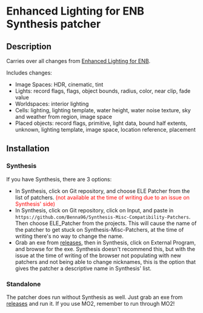 # Enhanced Lighting for ENB Synthesis patcher

## Description

Carries over all changes from [Enhanced Lighting for ENB](https://www.nexusmods.com/skyrimspecialedition/mods/1377).

Includes changes:
- Image Spaces: HDR, cinematic, tint
- Lights: record flags, flags, object bounds, radius, color, near clip, fade value
- Worldspaces: interior lighting
- Cells: lighting, lighting template, water height, water noise texture, sky and weather from region, image space
- Placed objects: record flags, primitive, light data, bound half extents, unknown, lighting template, image space, location reference, placement

## Installation

### Synthesis

If you have Synthesis, there are 3 options:
- In Synthesis, click on Git repository, and choose ELE Patcher from the list of patchers. <span style="color:red">(not available at the time of writing due to an issue on Synthesis' side)</span>
- In Synthesis, click on Git repository, click on Input, and paste in `https://github.com/Benna96/Synthesis-Misc-Compatibility-Patchers`. Then choose ELE_Patcher from the projects. This will cause the name of the patcher to get stuck on Synthesis-Misc-Patchers, at the time of writing there's no way to change the name.
- Grab an exe from [releases](./releases), then in Synthesis, click on External Program, and browse for the exe. Synthesis doesn't recommend this, but with the issue at the time of writing of the browser not populating with new patchers and not being able to change nicknames, this is the option that gives the patcher a descriptive name in Synthesis' list.

### Standalone

The patcher does run without Synthesis as well. Just grab an exe from [releases](./releases) and run it. If you use MO2, remember to run through MO2!
